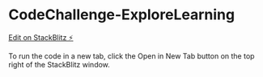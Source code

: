 # CodeChallenge-ExploreLearning

[Edit on StackBlitz ⚡️](https://stackblitz.com/edit/cdecarteret-challenge)

To run the code in a new tab, click the Open in New Tab button on the top right of the StackBlitz window.
